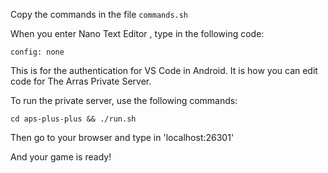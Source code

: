 Copy the commands in the file `commands.sh`

When you enter Nano Text Editor , type in the following code:

`config: none`

This is for the authentication for VS Code in Android.
It is how you can edit code for The Arras Private Server.

To run the private server, use the following commands:

`cd aps-plus-plus &&
./run.sh        `

Then go to your browser and type in 'localhost:26301'

And your game is ready!
